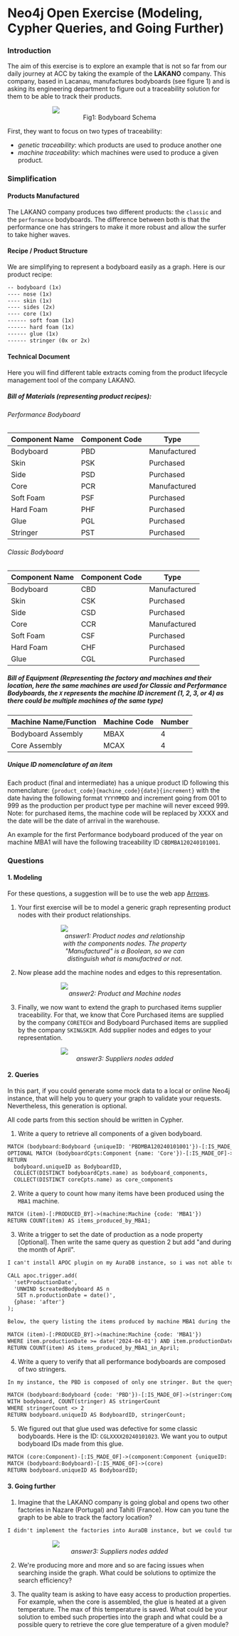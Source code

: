 # Neo4j Open Exercise (Modeling, Cypher Queries, and Going Further)

### Introduction

The aim of this exercise is to explore an example that is not so far from our daily journey at ACC by taking the example of the **LAKANO** company. This company, based in Lacanau, manufactures bodyboards (see figure 1) and is asking its engineering department to figure out a traceability solution for them to be able to track their products.

<center>
    <div style="display:flex;flex-direction:column;padding:0 20%">
        <img src='bodyboard.png' />
        <span>Fig1: Bodyboard Schema </span>
    </div>
</center>

First, they want to focus on two types of traceability:

- _genetic traceability_: which products are used to produce another one
- _machine traceability_: which machines were used to produce a given product.

### Simplification

#### Products Manufactured

The LAKANO company produces two different products: the `classic` and the `performance` bodyboards. The difference between both is that the performance one has stringers to make it more robust and allow the surfer to take higher waves.

#### Recipe / Product Structure

We are simplifying to represent a bodyboard easily as a graph. Here is our product recipe:

```txt
-- bodyboard (1x)
---- nose (1x)
---- skin (1x)
---- sides (2x)
---- core (1x)
------ soft foam (1x)
------ hard foam (1x)
------ glue (1x)
------ stringer (0x or 2x)
```

#### Technical Document

Here you will find different table extracts coming from the product lifecycle management tool of the company LAKANO.

##### Bill of Materials (representing product recipes):

###### Performance Bodyboard

| Component Name | Component Code | Type         |
| -------------- | -------------- | ------------ |
| Bodyboard      | PBD            | Manufactured |
| Skin           | PSK            | Purchased    |
| Side           | PSD            | Purchased    |
| Core           | PCR            | Manufactured |
| Soft Foam      | PSF            | Purchased    |
| Hard Foam      | PHF            | Purchased    |
| Glue           | PGL            | Purchased    |
| Stringer       | PST            | Purchased    |

###### Classic Bodyboard

| Component Name | Component Code | Type         |
| -------------- | -------------- | ------------ |
| Bodyboard      | CBD            | Manufactured |
| Skin           | CSK            | Purchased    |
| Side           | CSD            | Purchased    |
| Core           | CCR            | Manufactured |
| Soft Foam      | CSF            | Purchased    |
| Hard Foam      | CHF            | Purchased    |
| Glue           | CGL            | Purchased    |

##### Bill of Equipment (Representing the factory and machines and their location, here the same machines are used for Classic and Performance Bodyboards, the `X` represents the machine ID increment (1, 2, 3, or 4) as there could be multiple machines of the same type)

| Machine Name/Function | Machine Code | Number |
| --------------------- | ------------ | ------ |
| Bodyboard Assembly    | MBAX         | 4      |
| Core Assembly         | MCAX         | 4      |

##### Unique ID nomenclature of an item

Each product (final and intermediate) has a unique product ID following this nomenclature: `{product_code}{machine_code}{date}{increment}` with the date having the following format `YYYYMMDD` and increment going from 001 to 999 as the production per product type per machine will never exceed 999. Note: for purchased items, the machine code will be replaced by XXXX and the date will be the date of arrival in the warehouse.

An example for the first Performance bodyboard produced of the year on machine MBA1 will have the following traceability ID `CBDMBA120240101001`.

### Questions

#### 1. Modeling

For these questions, a suggestion will be to use the web app [Arrows](https://arrows.app/).

1. Your first exercise will be to model a generic graph representing product nodes with their product relationships.
   
   <center>
        <div style="display:flex;flex-direction:column;padding:0 20%">
            <img src='LAKANO MODEL_1.png' />
            <span><i> answer1: Product nodes and relationship with the components nodes. The property "Manufactured" is a Boolean, so we can distinguish what is manufactred or not.</i></span>
        </div>
    </center>

2. Now please add the machine nodes and edges to this representation.

   <center>
        <div style="display:flex;flex-direction:column;padding:0 20%">
            <img src='LAKANO_MODEL_2.png' />
            <span><i>answer2: Product and Machine nodes</i></span>
        </div>
    </center>
    
3. Finally, we now want to extend the graph to purchased items supplier traceability. For that, we know that Core Purchased items are supplied by the company `CORETECH` and Bodyboard Purchased items are supplied by the company `SKIN&SKIM`. Add supplier nodes and edges to your representation.

   <center>
        <div style="display:flex;flex-direction:column;padding:0 20%">
            <img src='LAKANO_MODEL_3.png' />
            <span><i>answer3: Suppliers nodes added </i></span>
        </div>
    </center>

#### 2. Queries

In this part, if you could generate some mock data to a local or online Neo4j instance, that will help you to query your graph to validate your requests. Nevertheless, this generation is optional.

All code parts from this section should be written in Cypher.

1. Write a query to retrieve all components of a given bodyboard.

```txt
MATCH (bodyboard:Bodyboard {uniqueID: 'PBDMBA120240101001'})-[:IS_MADE_OF]->(bodyboardCpts:Component)
OPTIONAL MATCH (bodyboardCpts:Component {name: 'Core'})-[:IS_MADE_OF]->(coreCpts:Component)
RETURN 
  bodyboard.uniqueID as BodyboardID,
  COLLECT(DISTINCT bodyboardCpts.name) as bodyboard_components, 
  COLLECT(DISTINCT coreCpts.name) as core_components
```

2. Write a query to count how many items have been produced using the `MBA1` machine. 

```txt
MATCH (item)-[:PRODUCED_BY]->(machine:Machine {code: 'MBA1'})
RETURN COUNT(item) AS items_produced_by_MBA1;
```

3. Write a trigger to set the date of production as a node property [Optional]. Then write the same query as question 2 but add "and during the month of April".

```txt
I can't install APOC plugin on my AuraDB instance, so i was not able to create the trigger, but we could imagine something like that :

CALL apoc.trigger.add(
  'setProductionDate',
  'UNWIND $createdBodyboard AS n
   SET n.productionDate = date()',
  {phase: 'after'}
);

Below, the query listing the items produced by machine MBA1 during the month of April :

MATCH (item)-[:PRODUCED_BY]->(machine:Machine {code: 'MBA1'})
WHERE item.productionDate >= date('2024-04-01') AND item.productionDate < date('2024-05-01')
RETURN COUNT(item) AS items_produced_by_MBA1_in_April;
```
4. Write a query to verify that all performance bodyboards are composed of two stringers.

```txt
In my instance, the PBD is composed of only one stringer. But the query should be this:

MATCH (bodyboard:Bodyboard {code: 'PBD'})-[:IS_MADE_OF]->(stringer:Component {name: 'Stringer'})
WITH bodyboard, COUNT(stringer) AS stringerCount
WHERE stringerCount <> 2
RETURN bodyboard.uniqueID AS BodyboardID, stringerCount;
```
5. We figured out that glue used was defective for some classic bodyboards. Here is the ID: `CGLXXXX20240101023`. We want you to output bodyboard IDs made from this glue.

```txt
MATCH (core:Component)-[:IS_MADE_OF]->(component:Component {uniqueID: 'CGLXXXX20240101023'})
MATCH (bodyboard:Bodyboard)-[:IS_MADE_OF]->(core)
RETURN bodyboard.uniqueID AS BodyboardID;
```

#### 3. Going further

1. Imagine that the LAKANO company is going global and opens two other factories in Nazare (Portugal) and Tahiti (France). How can you tune the graph to be able to track the factory location?

```txt
I didn't implement the factories into AuraDB instance, but we could tune the graph this way :
```
<center>
        <div style="display:flex;flex-direction:column;padding:0 20%">
            <img src='LAKANO_MODEL_4.png' />
            <span><i>answer3: Suppliers nodes added </i></span>
        </div>
</center>

2. We're producing more and more and so are facing issues when searching inside the graph. What could be solutions to optimize the search efficiency?

3. The quality team is asking to have easy access to production properties. For example, when the core is assembled, the glue is heated at a given temperature. The max of this temperature is saved. What could be your solution to embed such properties into the graph and what could be a possible query to retrieve the core glue temperature of a given module?
